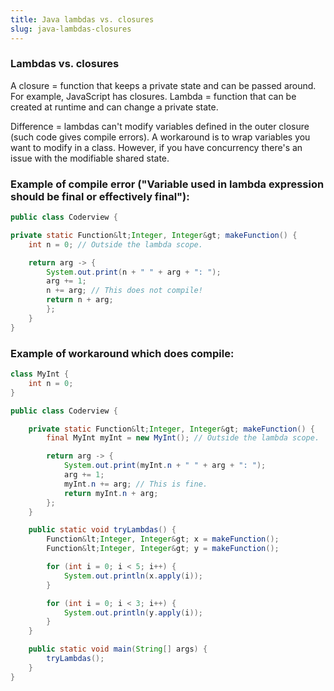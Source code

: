 ```yaml
---
title: Java lambdas vs. closures
slug: java-lambdas-closures
---
```


### Lambdas vs. closures
A closure = function that keeps a private state and can be passed around. For example, JavaScript has closures. Lambda = function that can be created at runtime and can change a private state.

Difference = lambdas can't modify variables defined in the outer closure (such code gives compile errors). A workaround is to wrap variables you want to modify in a class. However, if you have concurrency there's an issue with the modifiable shared state.

### Example of compile error ("Variable used in lambda expression should be final or effectively final"):

```java
public class Coderview {

private static Function&lt;Integer, Integer&gt; makeFunction() {
    int n = 0; // Outside the lambda scope.

    return arg -> {
        System.out.print(n + " " + arg + ": ");
        arg += 1;
        n += arg; // This does not compile!
        return n + arg;
        };
    }
}
```

### Example of workaround which does compile:

```java
class MyInt {
    int n = 0;
}

public class Coderview {

    private static Function&lt;Integer, Integer&gt; makeFunction() {
        final MyInt myInt = new MyInt(); // Outside the lambda scope.

        return arg -> {
            System.out.print(myInt.n + " " + arg + ": ");
            arg += 1;
            myInt.n += arg; // This is fine.
            return myInt.n + arg;
        };
    }

    public static void tryLambdas() {
        Function&lt;Integer, Integer&gt; x = makeFunction();
        Function&lt;Integer, Integer&gt; y = makeFunction();

        for (int i = 0; i < 5; i++) {
            System.out.println(x.apply(i));
        }

        for (int i = 0; i < 3; i++) {
            System.out.println(y.apply(i));
        }
    }

    public static void main(String[] args) {
        tryLambdas();
    }
}
```

